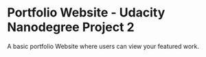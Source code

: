 # Portfolio Website - Udacity Nanodegree Project 2
A basic portfolio Website where users can view your featured work.

